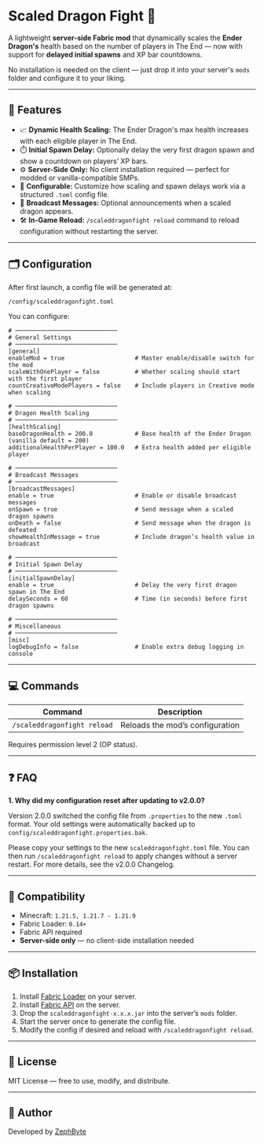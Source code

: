 # Scaled Dragon Fight 🌠

A lightweight **server-side Fabric mod** that dynamically scales the **Ender Dragon's** health based on the number of players in The End — now with support for **delayed initial spawns** and XP bar countdowns.

No installation is needed on the client — just drop it into your server's `mods` folder and configure it to your liking.

---

## 🔧 Features

- 📈 **Dynamic Health Scaling:** The Ender Dragon's max health increases with each eligible player in The End.
- ⏱️ **Initial Spawn Delay:** Optionally delay the very first dragon spawn and show a countdown on players’ XP bars.
- ⚙️ **Server-Side Only:** No client installation required — perfect for modded or vanilla-compatible SMPs.
- 🔧 **Configurable:** Customize how scaling and spawn delays work via a structured `.toml` config file.
- 📢 **Broadcast Messages:** Optional announcements when a scaled dragon appears.
- 🛠️ **In-Game Reload:** `/scaleddragonfight reload` command to reload configuration without restarting the server.

---

## 🗂️ Configuration

After first launch, a config file will be generated at:

```
/config/scaleddragonfight.toml
```

You can configure:

```
# ─────────────────────────────
# General Settings
# ─────────────────────────────
[general]
enableMod = true                    # Master enable/disable switch for the mod
scaleWithOnePlayer = false          # Whether scaling should start with the first player
countCreativeModePlayers = false    # Include players in Creative mode when scaling

# ─────────────────────────────
# Dragon Health Scaling
# ─────────────────────────────
[healthScaling]
baseDragonHealth = 200.0            # Base health of the Ender Dragon (vanilla default = 200)
additionalHealthPerPlayer = 100.0   # Extra health added per eligible player

# ─────────────────────────────
# Broadcast Messages
# ─────────────────────────────
[broadcastMessages]
enable = true                       # Enable or disable broadcast messages
onSpawn = true                      # Send message when a scaled dragon spawns
onDeath = false                     # Send message when the dragon is defeated
showHealthInMessage = true          # Include dragon’s health value in broadcast

# ─────────────────────────────
# Initial Spawn Delay
# ─────────────────────────────
[initialSpawnDelay]
enable = true                       # Delay the very first dragon spawn in The End
delaySeconds = 60                   # Time (in seconds) before first dragon spawns

# ─────────────────────────────
# Miscellaneous
# ─────────────────────────────
[misc]
logDebugInfo = false                # Enable extra debug logging in console

```

---

## 💻 Commands

| Command                       | Description                         |
|------------------------------|-------------------------------------|
| `/scaleddragonfight reload`  | Reloads the mod’s configuration     |

Requires permission level 2 (OP status).

---

## ❓ FAQ

**1. Why did my configuration reset after updating to v2.0.0?**

Version 2.0.0 switched the config file from `.properties` to the new `.toml` format. Your old settings were automatically backed up to `config/scaleddragonfight.properties.bak`.

Please copy your settings to the new `scaleddragonfight.toml` file. You can then run `/scaleddragonfight reload` to apply changes without a server restart. For more details, see the v2.0.0 Changelog.

---

## 🔌 Compatibility

- Minecraft: `1.21.5, 1.21.7 - 1.21.9`
- Fabric Loader: `0.14+`
- Fabric API required
- **Server-side only** — no client-side installation needed

---

## 📦 Installation

1. Install [Fabric Loader](https://fabricmc.net/) on your server.
2. Install [Fabric API](https://modrinth.com/mod/fabric-api) on the server.
3. Drop the `scaleddragonfight-x.x.x.jar` into the server’s `mods` folder.
4. Start the server once to generate the config file.
5. Modify the config if desired and reload with `/scaleddragonfight reload`.

---

## 📜 License

MIT License — free to use, modify, and distribute.

---

## 👤 Author

Developed by [ZephByte](https://github.com/zephbyte)
